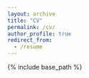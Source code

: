 ```yaml
---
layout: archive
title: "CV"
permalink: /cv/
author_profile: true
redirect_from:
  - /resume
---
```


{% include base_path %}

<object data="../files/Demetrius_CV.pdf" width="1000" height="1000" type='application/pdf'></object>